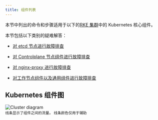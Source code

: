 ```yaml
---
title: 组件列表
---
```


本节中列出的命令和步骤适用于以下的[RKE 集群](/docs/cluster-provisioning/rke-clusters/_index)中的 Kubernetes 核心组件。

本节包括以下类别的疑难解答：

- [对 etcd 节点进行故障排查](/docs/troubleshooting/kubernetes-components/etcd/_index)

- [对 Controlplane 节点组件进行故障排查](/docs/troubleshooting/kubernetes-components/controlplane/_index)

- [对 nginx-proxy 进行故障排查](/docs/troubleshooting/kubernetes-components/nginx-proxy/_index)

- [对工作节点组件以及通用组件进行故障排查](/docs/troubleshooting/kubernetes-components/worker-and-generic/_index)

## Kubernetes 组件图

![Cluster diagram](/img/rancher/clusterdiagram.svg)<br/>
<sup>线条显示了组件之间的流量。 线条颜色仅用于辅助</sup>
